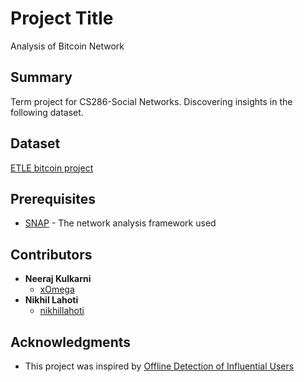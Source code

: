 # Project Title

Analysis of Bitcoin Network

## Summary

Term project for CS286-Social Networks. 
Discovering insights in the following dataset.

## Dataset
[ETLE bitcoin project](http://www.vo.elte.hu/bitcoin/downloads.htm)

## Prerequisites

* [SNAP](https://snap.stanford.edu/snappy/index.html) - The network analysis framework used

## Contributors

* **Neeraj Kulkarni**
  - [xOmega](https://github.com/xOmega)
* **Nikhil Lahoti**
  - [nikhillahoti](https://github.com/nikhillahoti)

## Acknowledgments

* This project was inspired by [Offline Detection of Influential
  Users](https://web.stanford.edu/class/cs224w/projects/cs224w-64-final.pdf)


